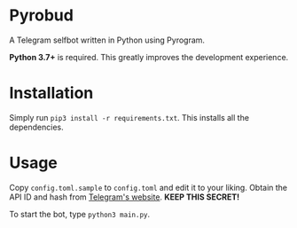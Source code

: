 # Pyrobud

A Telegram selfbot written in Python using Pyrogram.

**Python 3.7+** is required. This greatly improves the development experience.

# Installation
Simply run `pip3 install -r requirements.txt`. This installs all the dependencies.

# Usage
Copy `config.toml.sample` to `config.toml` and edit it to your liking.
Obtain the API ID and hash from [Telegram's website](https://my.telegram.org/apps).
**KEEP THIS SECRET!**

To start the bot, type `python3 main.py`.
